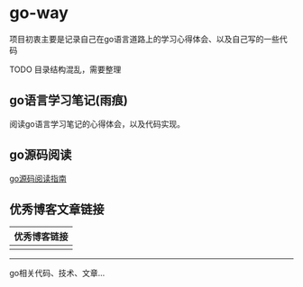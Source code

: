 # go-way
项目初衷主要是记录自己在go语言道路上的学习心得体会、以及自己写的一些代码

TODO 目录结构混乱，需要整理

## go语言学习笔记(雨痕)
阅读go语言学习笔记的心得体会，以及代码实现。

## go源码阅读
[go源码阅读指南](/go源码阅读/go源码阅读指南.md)


## 优秀博客文章链接
|优秀博客链接|
|---|
||

----
go相关代码、技术、文章...
